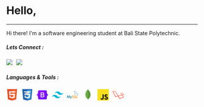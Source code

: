 <div>
    <h1>Hello, </h1>
    <hr>
    <p>Hi there! I'm a software engineering student at Bali State Polytechnic.</p>
    <div>
        <h5>Lets Connect :</h5>
        <div style="display: flex; gap: 10px; flex-direction: row">
            <div>
                <img src="https://upload.wikimedia.org/wikipedia/commons/thumb/a/a5/Instagram_icon.png/2048px-Instagram_icon.png" width="30px">
            </div>
            <div>
                <img src="https://cdn-icons-png.flaticon.com/512/174/174857.png" width="30px">
            </div>
        </div>
    </div>
    <div>
        <h5>Languages & Tools :</h5>
        <div style="display: flex; gap: 10px; flex-direction: row">
            <div>
                <img src="./img/html-icon.png" width="30px">
            </div>
            <div>
                <img src="./img/css-icon.png" width="30px">
            </div>
            <div>
                <img src="./img/bootstrap-5-logo-icon.png" width="30px">
            </div>
            <div>
                <img src="./img/tailwind-css-icon.png" width="30px">
            </div>
            <div>
                <img src="./img/mysql-icon.png" width="30px">
            </div>
            <div>
                <img src="./img/mongodb-icon.png" width="30px">
            </div>
            <div>
                <img src="./img/javascript-programming-language-icon.png" width="30px">
            </div>
            <div>
                <img src="./img/laravel-icon.png" width="30px">
            </div>
        </div>
    </div>

</div>
